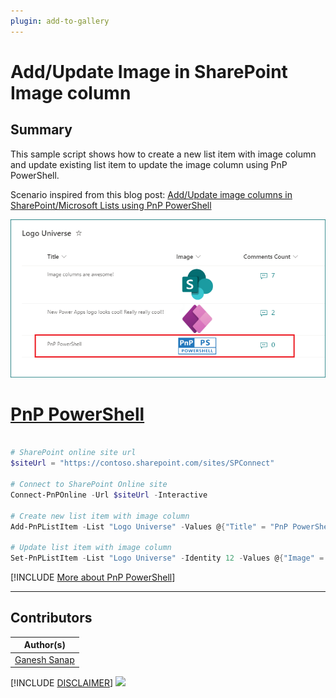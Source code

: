 ```yaml
---
plugin: add-to-gallery
---
```


# Add/Update Image in SharePoint Image column

## Summary

This sample script shows how to create a new list item with image column and update existing list item to update the image column using PnP PowerShell.

Scenario inspired from this blog post: [Add/Update image columns in SharePoint/Microsoft Lists using PnP PowerShell](https://ganeshsanapblogs.wordpress.com/2022/10/13/add-update-image-columns-in-sharepoint-microsoft-lists-using-pnp-powershell/)

![Outupt Screenshot](assets/output.png)

# [PnP PowerShell](#tab/pnpps)

```powershell

# SharePoint online site url
$siteUrl = "https://contoso.sharepoint.com/sites/SPConnect"	

# Connect to SharePoint Online site  
Connect-PnPOnline -Url $siteUrl -Interactive

# Create new list item with image column
Add-PnPListItem -List "Logo Universe" -Values @{"Title" = "PnP PowerShell"; "Image" = "{'type':'thumbnail','fileName':'PnP-PowerShell-Blue.png','fieldName':'Image','serverUrl':'https://contoso.sharepoint.com','serverRelativeUrl':'/sites/SPConnect/SiteAssets/Lists/dbc6f551-252b-462f-8002-c8f88d0d12d5/PnP-PowerShell-Blue.png'}"}

# Update list item with image column
Set-PnPListItem -List "Logo Universe" -Identity 12 -Values @{"Image" = "{'type':'thumbnail','fileName':'PnP-PowerShell-Blue.png','fieldName':'Image','serverUrl':'https://contoso.sharepoint.com','serverRelativeUrl':'/sites/SPConnect/SiteAssets/Lists/dbc6f551-252b-462f-8002-c8f88d0d12d5/PnP-PowerShell-Green.png'}"}

```

[!INCLUDE [More about PnP PowerShell](../../docfx/includes/MORE-PNPPS.md)]

***

## Contributors

| Author(s) |
|-----------|
| [Ganesh Sanap](https://ganeshsanapblogs.wordpress.com/about) |

[!INCLUDE [DISCLAIMER](../../docfx/includes/DISCLAIMER.md)]
<img src="https://m365-visitor-stats.azurewebsites.net/script-samples/scripts/spo-add-update-image-column" aria-hidden="true" />
